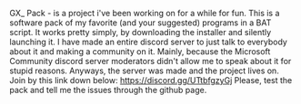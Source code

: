 GX_ Pack - is a project i've been working on for a while for fun.
This is a software pack of my favorite (and your suggested) programs in a BAT script.
It works pretty simply, by downloading the installer and silently launching it.
I have made an entire discord server to just talk to everybody about it and making a community on it.
Mainly, because the Microsoft Community discord server moderators didn't allow me to speak about it for stupid reasons.
Anyways, the server was made and the project lives on.
Join by this link down below:
https://discord.gg/UTtbfgzyGj
Please, test the pack and tell me the issues through the github page.
